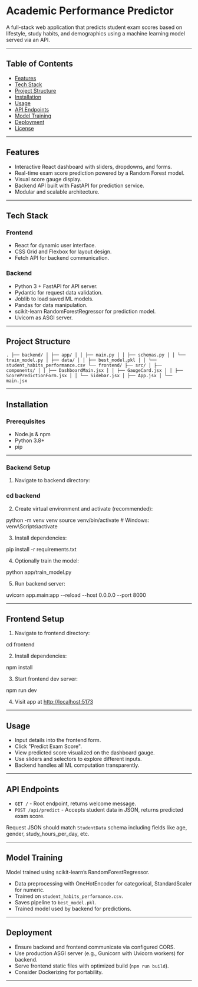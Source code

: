 # Academic Performance Predictor

A full-stack web application that predicts student exam scores based on lifestyle, study habits, and demographics using a machine learning model served via an API.

---

## Table of Contents

- [Features](#features)
- [Tech Stack](#tech-stack)
- [Project Structure](#project-structure)
- [Installation](#installation)
- [Usage](#usage)
- [API Endpoints](#api-endpoints)
- [Model Training](#model-training)
- [Deployment](#deployment)
- [License](#license)

---

## Features

- Interactive React dashboard with sliders, dropdowns, and forms.
- Real-time exam score prediction powered by a Random Forest model.
- Visual score gauge display.
- Backend API built with FastAPI for prediction service.
- Modular and scalable architecture.

---

## Tech Stack

### Frontend

- React for dynamic user interface.
- CSS Grid and Flexbox for layout design.
- Fetch API for backend communication.

### Backend

- Python 3 + FastAPI for API server.
- Pydantic for request data validation.
- Joblib to load saved ML models.
- Pandas for data manipulation.
- scikit-learn RandomForestRegressor for prediction model.
- Uvicorn as ASGI server.

---

## Project Structure

`.
├── backend/
│ ├── app/
│ │ ├── main.py
│ │ ├── schemas.py
│ │ └── train_model.py
│ ├── data/
│ │ ├── best_model.pkl
│ │ └── student_habits_performance.csv
└── frontend/
├── src/
│ ├── components/
│ │ ├── DashboardMain.jsx
│ │ ├── GaugeCard.jsx
│ │ ├── ScorePredictionForm.jsx
│ │ └── Sidebar.jsx
│ ├── App.jsx
│ └── main.jsx
`


---

## Installation

### Prerequisites

- Node.js & npm
- Python 3.8+
- pip

---

### Backend Setup

1. Navigate to backend directory:

### cd backend


2. Create virtual environment and activate (recommended):

python -m venv venv
source venv/bin/activate # Windows: venv\Scripts\activate


3. Install dependencies:

pip install -r requirements.txt


4. Optionally train the model:

python app/train_model.py


5. Run backend server:

uvicorn app.main:app --reload --host 0.0.0.0 --port 8000


---

## Frontend Setup

1. Navigate to frontend directory:

cd frontend


2. Install dependencies:

npm install


3. Start frontend dev server:

npm run dev


4. Visit app at [http://localhost:5173](http://localhost:5173)

---

## Usage

- Input details into the frontend form.
- Click "Predict Exam Score".
- View predicted score visualized on the dashboard gauge.
- Use sliders and selectors to explore different inputs.
- Backend handles all ML computation transparently.

---

## API Endpoints

- `GET /` - Root endpoint, returns welcome message.
- `POST /api/predict` - Accepts student data in JSON, returns predicted exam score.

Request JSON should match `StudentData` schema including fields like age, gender, study_hours_per_day, etc.

---

## Model Training

Model trained using scikit-learn’s RandomForestRegressor.

- Data preprocessing with OneHotEncoder for categorical, StandardScaler for numeric.
- Trained on `student_habits_performance.csv`.
- Saves pipeline to `best_model.pkl`.
- Trained model used by backend for predictions.

---

## Deployment

- Ensure backend and frontend communicate via configured CORS.
- Use production ASGI server (e.g., Gunicorn with Uvicorn workers) for backend.
- Serve frontend static files with optimized build (`npm run build`).
- Consider Dockerizing for portability.

---




